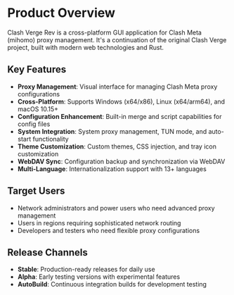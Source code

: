 # Product Overview

Clash Verge Rev is a cross-platform GUI application for Clash Meta (mihomo) proxy management. It's a continuation of the original Clash Verge project, built with modern web technologies and Rust.

## Key Features

- **Proxy Management**: Visual interface for managing Clash Meta proxy configurations
- **Cross-Platform**: Supports Windows (x64/x86), Linux (x64/arm64), and macOS 10.15+
- **Configuration Enhancement**: Built-in merge and script capabilities for config files
- **System Integration**: System proxy management, TUN mode, and auto-start functionality
- **Theme Customization**: Custom themes, CSS injection, and tray icon customization
- **WebDAV Sync**: Configuration backup and synchronization via WebDAV
- **Multi-Language**: Internationalization support with 13+ languages

## Target Users

- Network administrators and power users who need advanced proxy management
- Users in regions requiring sophisticated network routing
- Developers and testers who need flexible proxy configurations

## Release Channels

- **Stable**: Production-ready releases for daily use
- **Alpha**: Early testing versions with experimental features
- **AutoBuild**: Continuous integration builds for development testing
